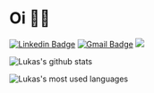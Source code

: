 # Oi 👋🏽

[![Linkedin Badge](https://img.shields.io/badge/-LinkedIn-blue?style=flat-square&logo=Linkedin&logoColor=white&link=https://www.linkedin.com/in/lukastteles/)](https://www.linkedin.com/in/lukastteles/)
[![Gmail Badge](https://img.shields.io/badge/-Gmail-c14438?style=flat-square&logo=Gmail&logoColor=white&link=mailto:lukasteleslima@gmail.com)](mailto:lukasteleslima@gmail.com)
![](https://komarev.com/ghpvc/?username=lukastteles&color=green)

![Lukas's github stats](https://github-readme-stats.vercel.app/api?username=lukastteles&hide=contribs&count_private=true&show_icons=true)

![Lukas's most used languages](https://github-readme-stats.vercel.app/api/top-langs/?username=lukastteles&hide=roff)


<!--
**lukastteles/lukastteles** is a ✨ _special_ ✨ repository because its `README.md` (this file) appears on your GitHub profile.

Here are some ideas to get you started:

- 🔭 I’m currently working on ...
- 🌱 I’m currently learning ...
- 👯 I’m looking to collaborate on ...
- 🤔 I’m looking for help with ...
- 💬 Ask me about ...
- 📫 How to reach me: ...
- 😄 Pronouns: ...
- ⚡ Fun fact: ...
-->
